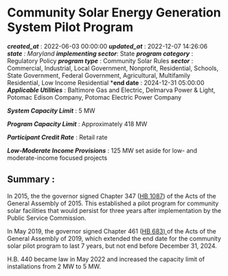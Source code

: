 # Community Solar Energy Generation System Pilot Program 
 ***created_at*** : 2022-06-03 00:00:00 
 ***updated_at*** : 2022-12-07 14:26:06 
 ***state** : Maryland 
 **implementing sector***: State 
 ***program category*** : Regulatory Policy 
 ***program type*** : Community Solar Rules 
 ***sector*** : Commercial, Industrial, Local Government, Nonprofit, Residential, Schools, State Government, Federal Government, Agricultural, Multifamily Residential, Low Income Residential 
 ***end date** : 2024-12-31 05:00:00 
 ***Applicable Utilities*** : Baltimore Gas and Electric, Delmarva Power & Light, Potomac Edison Company,
Potomac Electric Power Company

 
 ***System Capacity Limit*** : 5 MW

 
 ***Program Capacity Limit*** : Approximately 418 MW

 
 ***Participant Credit Rate*** : Retail rate

 
 ***Low-Moderate Income Provisions*** : 125 MW set aside for low- and moderate-income focused projects

 
 ## Summary : 
 In 2015, the the governor signed Chapter 347 ([HB
1087](https://mgaleg.maryland.gov/mgawebsite/Legislation/Details/HB1087?ys=2015rs))
of the Acts of the General Assembly of 2015. This established a pilot program
for community solar facilities that would persist for three years after
implementation by the Public Service Commission.  

In May 2019, the governor signed Chapter 461 ([HB 683)
](https://mgaleg.maryland.gov/mgawebsite/legislation/details/hb0683?ys=2019rs)of
the Acts of the General Assembly of 2019, which extended the end date for the
community solar pilot program to last 7 years, but not end before December 31,
2024.  

H.B. 440 became law in May 2022 and increased the capacity limit of
installations from 2 MW to 5 MW.  
  

 
 